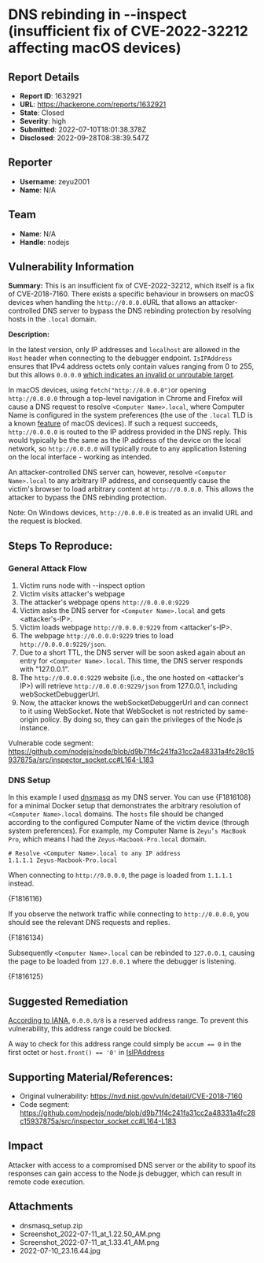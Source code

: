 # DNS rebinding in --inspect (insufficient fix of CVE-2022-32212 affecting macOS devices)

## Report Details
- **Report ID**: 1632921
- **URL**: https://hackerone.com/reports/1632921
- **State**: Closed
- **Severity**: high
- **Submitted**: 2022-07-10T18:01:38.378Z
- **Disclosed**: 2022-09-28T08:38:39.547Z

## Reporter
- **Username**: zeyu2001
- **Name**: N/A

## Team
- **Name**: N/A
- **Handle**: nodejs

## Vulnerability Information
**Summary:** This is an insufficient fix of CVE-2022-32212, which itself is a fix of CVE-2018-7160. There exists a specific behaviour in browsers on macOS devices when handling the `http://0.0.0.0`URL that allows an attacker-controlled DNS server to bypass the DNS rebinding protection by resolving hosts in the `.local` domain.

**Description:** 

In the latest version, only IP addresses and `localhost` are allowed in the `Host` header when connecting to the debugger endpoint. `IsIPAddress` ensures that IPv4 address octets only contain values ranging from 0 to 255, but this allows `0.0.0.0` [which indicates an invalid or unroutable target](https://en.wikipedia.org/wiki/0.0.0.0). 

In macOS devices, using `fetch("http://0.0.0.0")`or opening `http://0.0.0.0` through a top-level navigation in Chrome and Firefox will cause a DNS request to resolve `<Computer Name>.local`, where Computer Name is configured in the system preferences (the use of the `.local` TLD is a known [feature](https://blog.scottlowe.org/2006/01/04/mac-os-x-and-local-domains) of macOS devices). If such a request succeeds, `http://0.0.0.0` is routed to the IP address provided in the DNS reply. This would typically be the same as the IP address of the device on the local network, so `http://0.0.0.0` will typically route to any application listening on the local interface - working as intended.

An attacker-controlled DNS server can, however, resolve `<Computer Name>.local` to any arbitrary IP address, and consequently cause the victim's browser to load arbitrary content at `http://0.0.0.0`. This allows the attacker to bypass the DNS rebinding protection.

Note: On Windows devices, `http://0.0.0.0` is treated as an invalid URL and the request is blocked.

## Steps To Reproduce:

### General Attack Flow

1. Victim runs node with --inspect option
2. Victim visits attacker's webpage
3. The attacker's webpage opens `http://0.0.0.0:9229`
4. Victim asks the DNS server for `<Computer Name>.local` and gets <attacker's-IP>.
5. Victim loads webpage `http://0.0.0.0:9229` from <attacker's-IP>.
6. The webpage `http://0.0.0.0:9229` tries to load `http://0.0.0.0:9229/json`.
7. Due to a short TTL, the DNS server will be soon asked again about an entry for `<Computer Name>.local`. This time, the DNS server responds with "127.0.0.1".
8. The `http://0.0.0.0:9229` website (i.e., the one hosted on <attacker's IP>) will retrieve `http://0.0.0.0:9229/json` from 127.0.0.1, including webSocketDebuggerUrl.
9. Now, the attacker knows the webSocketDebuggerUrl and can connect to it using WebSocket. Note that WebSocket is not restricted by same-origin policy. By doing so, they can gain the privileges of the Node.js instance.

Vulnerable code segment: https://github.com/nodejs/node/blob/d9b71f4c241fa31cc2a48331a4fc28c15937875a/src/inspector_socket.cc#L164-L183

### DNS Setup

In this example I used [dnsmasq](https://thekelleys.org.uk/dnsmasq/doc.html) as my DNS server. You can use {F1816108} for a minimal Docker setup that demonstrates the arbitrary resolution of `<Computer Name>.local` domains. The `hosts` file should be changed according to the configured Computer Name of the victim device (through system preferences). For example, my Computer Name is `Zeyu’s MacBook Pro`, which means I had the `Zeyus-Macbook-Pro.local` domain.

```
# Resolve <Computer Name>.local to any IP address
1.1.1.1 Zeyus-Macbook-Pro.local
```

When connecting to `http://0.0.0.0`, the page is loaded from `1.1.1.1` instead.

{F1816116}

If you observe the network traffic while connecting to `http://0.0.0.0`, you should see the relevant DNS requests and replies.

{F1816134}

Subsequently `<Computer Name>.local` can be rebinded to `127.0.0.1`, causing the page to be loaded from `127.0.0.1` where the debugger is listening.

{F1816125}

## Suggested Remediation

[According to IANA](https://www.iana.org/assignments/iana-ipv4-special-registry/iana-ipv4-special-registry.xhtml), `0.0.0.0/8` is a reserved address range. To prevent this vulnerability, this address range could be blocked.

A way to check for this address range could simply be `accum == 0` in the first octet or `host.front() == '0'` in [IsIPAddress](https://github.com/nodejs/node/blob/d9b71f4c241fa31cc2a48331a4fc28c15937875a/src/inspector_socket.cc#L164-L183)

## Supporting Material/References:

- Original vulnerability: https://nvd.nist.gov/vuln/detail/CVE-2018-7160
- Code segment: https://github.com/nodejs/node/blob/d9b71f4c241fa31cc2a48331a4fc28c15937875a/src/inspector_socket.cc#L164-L183

## Impact

Attacker with access to a compromised DNS server or the ability to spoof its responses can gain access to the Node.js debugger, which can result in remote code execution.

## Attachments
- dnsmasq_setup.zip
- Screenshot_2022-07-11_at_1.22.50_AM.png
- Screenshot_2022-07-11_at_1.33.41_AM.png
- 2022-07-10_23.16.44.jpg
